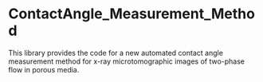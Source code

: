 # ContactAngle_Measurement_Method
This library provides the code for a new automated contact angle measurement method for x-ray microtomographic images of two-phase flow in porous media.
